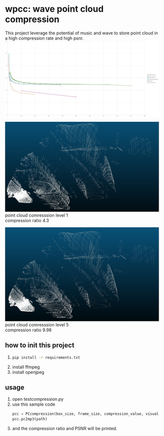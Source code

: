 # wpcc: wave point cloud compression
This project leverage the potential of music and wave to store point cloud in a high compression rate and high psnr.  
![Compression Ratio vs. PSNR](./CRvsPSNR.png)  





![point cloud compression level 1](./PCClevel1.png)
point cloud comresssion level 1  
compression ratio 4.3

![point cloud compression level 5](./PCClevel5.png)
point cloud comresssion level 5  
compression ratio 9.98


## how to init this project
1.
    ``` bash  
    pip install -r requirements.txt
    ```
1. install ffmpeg
1. install openjpeg
## usage

1. open testcompression.py
1. use this sample code 
    ```python
    pcc = PCcompression(box_size, frame_size, compression_value, visualize, use8bit)
    pcc.pc2mp3(path)
    ```
1. and the compression ratio and PSNR will be printed.

